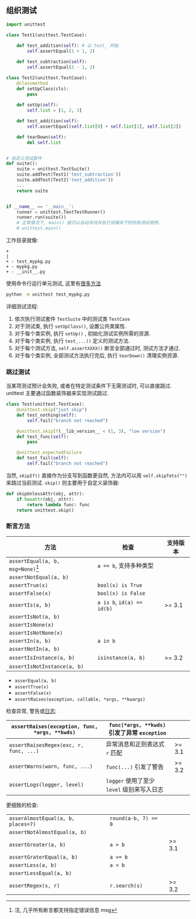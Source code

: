 ## 组织测试

```python
import unittest

class Test1(unittest.TestCase):
    
    def test_addition(self): # 以 test_ 开始
        self.assertEqual(1 + 1, 2)

    def test_subtraction(self):
        self.assertEqual(3 - 1, 2)

class Test2(unittest.TestCase):
	@classmethod
	def setUpClass(cls):
		pass
		
	def setUp(self):
		self.list = [1, 2, 3]

	def test_addition(self):
		self.assertEqual(self.list[0] + self.list[1], self.list[2])

	def tearDown(self):
		del self.list


# 自定义测试套件
def suite():
	suite = unittest.TestSuite()
	suite.addTest(Test1('test_subtraction'))
	suite.addTest(Test2('test_addition'))
	...
	return suite


if __name__ == '__main__':
	runner = unittest.TextTestRunner()
	runner.run(suite())
	# 正常情况下, main() 就可以自动寻找并执行该模块下的所有测试用例.
	# unittest.main()
```

工作目录就像:
```
+
|
+ - test_mypkg.py
+ - mypkg.py
+ - __init__.py
```

使用命令行运行单元测试, 这里有[很多方法](https://docs.python.org/zh-cn/3.12/library/unittest.html#command-line-interface)

```bash
python -m unittest test_mypkg.py
```

详细测试流程:
1. 依次执行测试套件 `TestSuite` 中的测试类 `TestCase`
2. 对于测试类, 执行 `setUpClass()`, 设置公共类属性.
3. 对于每个类实例, 执行 `setUp()` , 初始化测试实例所需的资源.
4. 对于每个类实例, 执行 `test_...()` 定义的测试方法.
5. 对于每个测试方法, `self.assertXXXX()` 断言全部通过时, 测试方法才通过.
6. 对于每个类实例, 全部测试方法执行完后, 执行 `tearDown()` 清理实例资源.

### 跳过测试

当某项测试预计会失败, 或者在特定测试条件下无需测试时, 可以直接跳过. unittest 主要通过函数装饰器来实现测试跳过.

```python
class Test(unittest.TestCase):
	@unittest.skip("just skip")
	def test_nothing(self):
		self.fail("branch not reached")

	@unittest.skipIf(__lib_version__ < (1, 3), "low version")
	def test_func(self):
		pass

	@unittest.expectedFailure
	def test_fail(self):
		self.fail("branch not reached")
```

当然, `skipIf()` 直接作为分支写到函数更自然, 方法内可以用 `self.skipTets("")` 来跳过当前测试. `skip()` 则主要用于自定义装饰器:

```python
def skipUnlessAttr(obj, attr):
	if hasattr(obj, attr):
		return lambda func: func
	return unittest.skip()
```

### 断言方法

| 方法                     | 检查                       | 支持版本 |
| ------------------------ | -------------------------- | -------- |
| `assertEqual(a, b, msg=None)`[^1]      | `a == b`, 支持多种类型                   |          |
| `assertNotEqual(a, b)`   |                            |          |
| `assertTrue(x)`          | `bool(x) is True`          |          |
| `assertFalse(x)`         | `bool(x) is False`         |          |
| `assertIs(a, b)`         | `a is b`, `id(a) == id(b)` | >= 3.1    |
| `assertIsNot(a, b)`      |                            |          |
| `assertIsNone(x)`        |                            |          |
| `assertIsNotNone(x)`     |                            |          |
| `assertIn(a, b)`         | `a in b`                   |          |
| `assertNotIn(a, b)`      |                            |          |
| `assertIsInstance(a, b)` | `isinstance(a, b)`         |  >= 3.2        |
|  `assertIsNotInstance(a, b)`                        |                            |          |

- `asserEqual(a, b)`
- `assertTrue(x)`
- `assertFalse(x)`
- `assertRaises(exception, callable, *args, **kwargs)`

[^1]: 注, 几乎所有断言都支持指定错误信息 msg

检查异常, 警告或[日志](../logging.md):

| `assertRaises(exception, func, *args, **kwds)` | `func(*args, **kwds)` 引发了异常 `exception` |        |
| ---------------------------------------------- | -------------------------------------------- | ------ |
| `assertRaisesRegex(exc, r, func, ...)`         | 异常消息和正则表达式 `r` 匹配                | >= 3.1 |
| `assertWarns(warn, func, ...)`                 | `func(...)` 引发了警告                       | >= 3.2 |
| `assertLogs(logger, level)`                    | `logger` 使用了至少 `level` 级别来写入日志                                             |        |

更细致的检查:

|                              |                      |        |
| ---------------------------- | -------------------- | ------ |
| `asserAlmostEqual(a, b, places=7)`     | `round(a-b, 7) == 0` |        |
| `assertNotAlmostEqual(a, b)` |                      |        |
| `assertGreater(a, b)`        | `a > b`              | >= 3.1 |
| `assertGraterEqual(a, b)`    | `a >= b`             |        |
| `assertLess(a, b)`           | `a < b`              |        |
| `assertLessEqual(a, b)`      |                      |        |
| `assertRegex(s, r)`          | `r.search(s)`        | >= 3.2       |
